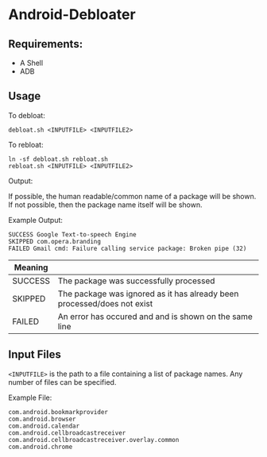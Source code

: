 # Android-Debloater

## Requirements:

* A Shell
* ADB

## Usage

To debloat:
```
debloat.sh <INPUTFILE> <INPUTFILE2>
```

To rebloat:
```
ln -sf debloat.sh rebloat.sh
rebloat.sh <INPUTFILE> <INPUTFILE2>
```

Output:

If possible, the human readable/common name of a package will be shown. If not possible, then the package name itself will be shown.

Example Output:

```
SUCCESS Google Text-to-speech Engine
SKIPPED com.opera.branding
FAILED Gmail cmd: Failure calling service package: Broken pipe (32)
```

| Meaning |  |
|---|---|
| SUCCESS | The package was successfully processed |
| SKIPPED | The package was ignored as it has already been processed/does not exist |
| FAILED | An error has occured and and is shown on the same line|

## Input Files

```<INPUTFILE>``` is the path to a file containing a list of package names. Any number of files can be specified.

Example File:
```
com.android.bookmarkprovider
com.android.browser
com.android.calendar
com.android.cellbroadcastreceiver
com.android.cellbroadcastreceiver.overlay.common
com.android.chrome
```
